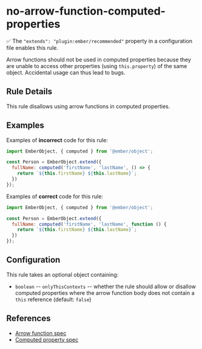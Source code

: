 # no-arrow-function-computed-properties

✅ The `"extends": "plugin:ember/recommended"` property in a configuration file enables this rule.

Arrow functions should not be used in computed properties because they are unable to access other properties (using `this.property`) of the same object. Accidental usage can thus lead to bugs.

## Rule Details

This rule disallows using arrow functions in computed properties.

## Examples

Examples of **incorrect** code for this rule:

```js
import EmberObject, { computed } from '@ember/object';

const Person = EmberObject.extend({
  fullName: computed('firstName', 'lastName', () => {
    return `${this.firstName} ${this.lastName}`;
  })
});
```

Examples of **correct** code for this rule:

```js
import EmberObject, { computed } from '@ember/object';

const Person = EmberObject.extend({
  fullName: computed('firstName', 'lastName', function () {
    return `${this.firstName} ${this.lastName}`;
  })
});
```

## Configuration

This rule takes an optional object containing:

- `boolean` -- `onlyThisContexts` -- whether the rule should allow or disallow computed properties where the arrow function body does not contain a `this` reference (default: `false`)

## References

- [Arrow function spec](https://developer.mozilla.org/en-US/docs/Web/JavaScript/Reference/Functions/Arrow_functions)
- [Computed property spec](https://api.emberjs.com/ember/release/classes/ComputedProperty)
